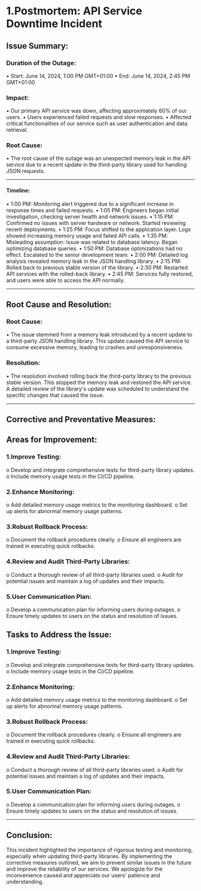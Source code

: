 # 1.Postmortem: API Service Downtime Incident
## Issue Summary:
### Duration of the Outage:
•	Start: June 14, 2024, 1:00 PM GMT+01:00
•	End: June 14, 2024, 2:45 PM GMT+01:00
### Impact:
•	Our primary API service was down, affecting approximately 60% of our users.
•	Users experienced failed requests and slow responses.
•	Affected critical functionalities of our service such as user authentication and data retrieval.
### Root Cause:
•	The root cause of the outage was an unexpected memory leak in the API service due to a recent update in the third-party library used for handling JSON requests.
________________________________________
#### Timeline:
•	1:00 PM: Monitoring alert triggered due to a significant increase in response times and failed requests.
•	1:05 PM: Engineers began initial investigation, checking server health and network issues.
•	1:15 PM: Confirmed no issues with server hardware or network. Started reviewing recent deployments.
•	1:25 PM: Focus shifted to the application layer. Logs showed increasing memory usage and failed API calls.
•	1:35 PM: Misleading assumption: Issue was related to database latency. Began optimizing database queries.
•	1:50 PM: Database optimizations had no effect. Escalated to the senior development team.
•	2:00 PM: Detailed log analysis revealed memory leak in the JSON handling library.
•	2:15 PM: Rolled back to previous stable version of the library.
•	2:30 PM: Restarted API services with the rolled-back library.
•	2:45 PM: Services fully restored, and users were able to access the API normally.
________________________________________
## Root Cause and Resolution:
### Root Cause:
•	The issue stemmed from a memory leak introduced by a recent update to a third-party JSON handling library. This update caused the API service to consume excessive memory, leading to crashes and unresponsiveness.
### Resolution:
•	The resolution involved rolling back the third-party library to the previous stable version. This stopped the memory leak and restored the API service. A detailed review of the library's update was scheduled to understand the specific changes that caused the issue.
________________________________________
## Corrective and Preventative Measures:

## Areas for Improvement:
### 1.Improve Testing:
o	Develop and integrate comprehensive tests for third-party library updates.
o	Include memory usage tests in the CI/CD pipeline.
### 2.Enhance Monitoring:
o	Add detailed memory usage metrics to the monitoring dashboard.
o	Set up alerts for abnormal memory usage patterns.
### 3.Robust Rollback Process:
o	Document the rollback procedures clearly.
o	Ensure all engineers are trained in executing quick rollbacks.
### 4.Review and Audit Third-Party Libraries:
o	Conduct a thorough review of all third-party libraries used.
o	Audit for potential issues and maintain a log of updates and their impacts.
### 5.User Communication Plan:
o	Develop a communication plan for informing users during outages.
o	Ensure timely updates to users on the status and resolution of issues.
## Tasks to Address the Issue:
### 1.Improve Testing:
o	Develop and integrate comprehensive tests for third-party library updates.
o	Include memory usage tests in the CI/CD pipeline.
### 2.Enhance Monitoring:
o	Add detailed memory usage metrics to the monitoring dashboard.
o	Set up alerts for abnormal memory usage patterns.
### 3.Robust Rollback Process:
o	Document the rollback procedures clearly.
o	Ensure all engineers are trained in executing quick rollbacks.
### 4.Review and Audit Third-Party Libraries:
o	Conduct a thorough review of all third-party libraries used.
o	Audit for potential issues and maintain a log of updates and their impacts.
### 5.User Communication Plan:
o	Develop a communication plan for informing users during outages.
o	Ensure timely updates to users on the status and resolution of issues.
________________________________________
## Conclusion:
This incident highlighted the importance of rigorous testing and monitoring, especially when updating third-party libraries. By implementing the corrective measures outlined, we aim to prevent similar issues in the future and improve the reliability of our services. We apologize for the inconvenience caused and appreciate our users' patience and understanding.

